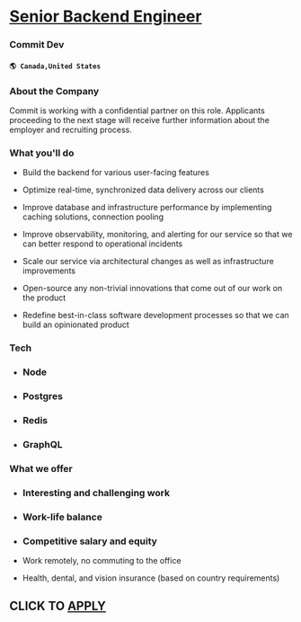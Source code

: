 # [Senior Backend Engineer](https://www.remotewlb.com/apply/senior-backend-engineer-72364)  
### Commit Dev  
#### `🌎 Canada,United States`  

### About the Company

Commit is working with a confidential partner on this role. Applicants proceeding to the next stage will receive further information about the employer and recruiting process.

### What you'll do

  * Build the backend for various user-facing features

  * Optimize real-time, synchronized data delivery across our clients

  * Improve database and infrastructure performance by implementing caching solutions, connection pooling

  * Improve observability, monitoring, and alerting for our service so that we can better respond to operational incidents

  * Scale our service via architectural changes as well as infrastructure improvements

  * Open-source any non-trivial innovations that come out of our work on the product

  * Redefine best-in-class software development processes so that we can build an opinionated product

### Tech

  * ### Node

  * ### Postgres

  * ### Redis

  * ### GraphQL

### What we offer

  * ### Interesting and challenging work

  * ### Work-life balance

  * ### Competitive salary and equity

  * Work remotely, no commuting to the office

  * Health, dental, and vision insurance (based on country requirements)

  
## CLICK TO [APPLY](https://www.remotewlb.com/apply/senior-backend-engineer-72364)

